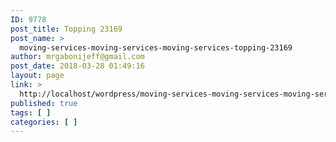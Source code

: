 ```yaml
---
ID: 9778
post_title: Topping 23169
post_name: >
  moving-services-moving-services-moving-services-topping-23169
author: mrgabonijeff@gmail.com
post_date: 2018-03-28 01:49:16
layout: page
link: >
  http://localhost/wordpress/moving-services-moving-services-moving-services-topping-23169/
published: true
tags: [ ]
categories: [ ]
---
```

